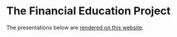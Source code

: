 # The Financial Education Project

The presentations below are [rendered on this website](https://financial-education.github.io/).


